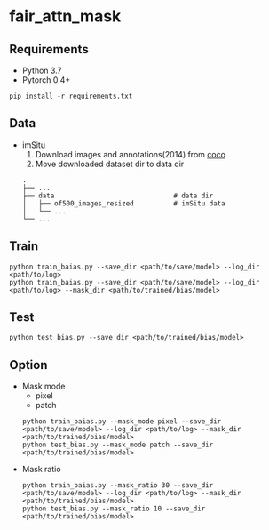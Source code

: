 # fair_attn_mask

## Requirements
- Python 3.7
- Pytorch 0.4+
```
pip install -r requirements.txt
```

## Data
* imSitu
  1. Download images and annotations(2014) from [coco](http://cocodataset.org/#download)
  2. Move downloaded dataset dir to data dir
  ```
  .
  ├── ...
  ├── data                              # data dir
  │   ├── of500_images_resized          # imSitu data
  │   └── ...
  └── ...
  ```

## Train
```
python train_baias.py --save_dir <path/to/save/model> --log_dir <path/to/log>
python train_baias.py --save_dir <path/to/save/model> --log_dir <path/to/log> --mask_dir <path/to/trained/bias/model>
```

## Test
```
python test_bias.py --save_dir <path/to/trained/bias/model>
```
## Option
* Mask mode
  * pixel
  * patch
  ```
  python train_baias.py --mask_mode pixel --save_dir <path/to/save/model> --log_dir <path/to/log> --mask_dir <path/to/trained/bias/model>
  python test_bias.py --mask_mode patch --save_dir <path/to/trained/bias/model>
  ```
* Mask ratio
  ```
  python train_baias.py --mask_ratio 30 --save_dir <path/to/save/model> --log_dir <path/to/log> --mask_dir <path/to/trained/bias/model>
  python test_bias.py --mask_ratio 10 --save_dir <path/to/trained/bias/model>
  ```
